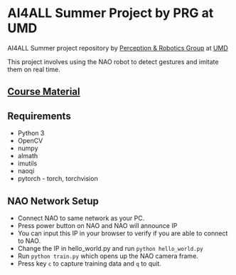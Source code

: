 # AI4ALL Summer Project by PRG at UMD
AI4ALL Summer project repository by [Perception & Robotics Group](http://prg.cs.umd.edu/) at [UMD](https://umd.edu/)

This project involves using the NAO robot to detect gestures and imitate them
on real time.


## [Course Material](./notebooks/README.md)


## Requirements
* Python 3
* OpenCV
* numpy
* almath
* imutils
* naoqi
* pytorch - torch, torchvision


## NAO Network Setup
* Connect NAO to same network as your PC.
* Press power button on NAO and NAO will announce IP
* You can input this IP in your browser to verify if you are able to connect to NAO.
* Change the IP in hello_world.py and run
    `python hello_world.py`
* Run `python train.py` which opens up the NAO camera frame.
* Press key `c` to capture training data and `q` to quit.
